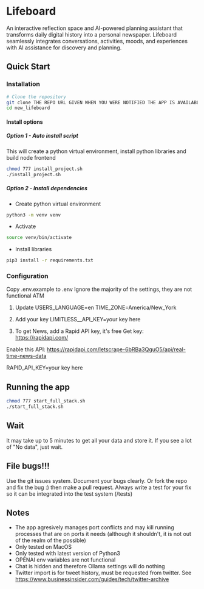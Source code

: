 # Lifeboard

An interactive reflection space and AI-powered planning assistant that transforms daily digital history into a personal newspaper. Lifeboard seamlessly integrates conversations, activities, moods, and experiences with AI assistance for discovery and planning.

## Quick Start

### Installation
```bash
# Clone the repository
git clone THE REPO URL GIVEN WHEN YOU WERE NOTIFIED THE APP IS AVAILABLE
cd new_lifeboard
```

#### Install options
##### Option 1 - Auto install script
This will create a python virtual environment, install python libraries and build node frontend
```bash
chmod 777 install_project.sh
./install_project.sh
```
##### Option 2 - Install dependencies
- Create python virtual environment
```bash
python3 -m venv venv
```
- Activate
```bash
source venv/bin/activate
```

- Install libraries
```bash
pip3 install -r requirements.txt
```

### Configuration
Copy .env.example to .env
Ignore the majority of the settings, they are not functional ATM

1. Update 
USERS_LANGUAGE=en
TIME_ZONE=America/New_York

2. Add your key
LIMITLESS__API_KEY=your key here

3. To get News, add a Rapid API key, it's free
Get key: https://rapidapi.com/

Enable this API: https://rapidapi.com/letscrape-6bRBa3QguO5/api/real-time-news-data

RAPID_API_KEY=your key here

## Running the app
```bash
chmod 777 start_full_stack.sh
./start_full_stack.sh
```

## Wait
It may take up to 5 minutes to get all your data and store it.  If you see a lot of "No data", just wait.

## File bugs!!!
Use the git issues system.  Document your bugs clearly.  Or fork the repo and fix the bug :) then make a pull request.  Always write a test for your fix so it can be integrated into the test system (/tests)

## Notes
- The app agresively manages port conflicts and may kill running processes that are on ports it needs (although it shouldn't, it is not out of the realm of the possible)
- Only tested on MacOS
- Only tested with latest version of Python3
- OPENAI env variables are not functional
- Chat is hidden and therefore Ollama settings will do nothing
- Twitter import is for tweet history, must be requested from twitter. See https://www.businessinsider.com/guides/tech/twitter-archive